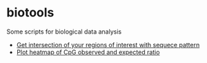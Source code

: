 # biotools
Some scripts for biological data analysis

* [Get intersection of your regions of interest with sequece pattern](https://github.com/pav1201/biotools/blob/main/scripts/sequences_in_my_bed.py)
* [Plot heatmap of CpG observed and expected ratio](https://github.com/pav1201/biotools/blob/main/scripts/cpg_dencity_example.ipynb)
